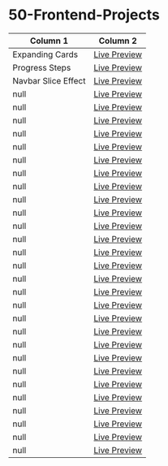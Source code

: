 # 50-Frontend-Projects

| Column 1           | Column 2 |
|--------------------|----------|
| Expanding Cards    | [Live Preview](https://htmlpreview.github.io/?https://github.com/BRKNWAVE/50-Frontend-Projects/blob/main/Project%201%20-%20Expanding%20Cards/index.html) |
| Progress Steps     | [Live Preview](https://htmlpreview.github.io/?https://github.com/BRKNWAVE/50-Frontend-Projects/blob/main/Project%202%20-%20Progress%20Steps/index.html) |
| Navbar Slice Effect| [Live Preview](https://htmlpreview.github.io/?https://github.com/BRKNWAVE/50-Frontend-Projects/blob/main/Project%203%20-%20Navbar%20Slice/index.html) |
| null               | [Live Preview](#) |
| null               | [Live Preview](#) |
| null               | [Live Preview](#) |
| null               | [Live Preview](#) |
| null               | [Live Preview](#) |
| null               | [Live Preview](#) |
| null               | [Live Preview](#) |
| null               | [Live Preview](#) |
| null               | [Live Preview](#) |
| null               | [Live Preview](#) |
| null               | [Live Preview](#) |
| null               | [Live Preview](#) |
| null               | [Live Preview](#) |
| null               | [Live Preview](#) |
| null               | [Live Preview](#) |
| null               | [Live Preview](#) |
| null               | [Live Preview](#) |
| null               | [Live Preview](#) |
| null               | [Live Preview](#) |
| null               | [Live Preview](#) |
| null               | [Live Preview](#) |
| null               | [Live Preview](#) |
| null               | [Live Preview](#) |
| null               | [Live Preview](#) |
| null               | [Live Preview](#) |
| null               | [Live Preview](#) |
| null               | [Live Preview](#) |
| null               | [Live Preview](#) |
